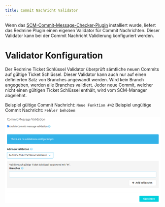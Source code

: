 ```yaml
---
title: Commit Nachricht Validator
---
```

Wenn das [SCM-Commit-Message-Checker-Plugin](https://scm-manager.org/plugins/scm-commit-message-checker-plugin/) installiert wurde, 
liefert das Redmine Plugin einen eigenen Validator für Commit Nachrichten. Dieser Validator kann bei der Commit Nachricht Validierung konfiguriert werden.

# Validator Konfiguration
Der Redmine Ticket Schlüssel Validator überprüft sämtliche neuen Commits auf gültige Ticket Schlüssel. 
Dieser Validator kann auch nur auf einen definierten Satz von Branches angewandt werden. 
Wird kein Branch angegeben, werden alle Branches validiert.
Jeder neue Commit, welcher nicht einen gültigen Ticket Schlüssel enthält, wird vom SCM-Manager abgelehnt.

Beispiel gültige Commit Nachricht: `Neue Funktion #42`
Beispiel ungültige Commit Nachricht: `Fehler behoben`

![Issue Key Validator](assets/validator.png)
